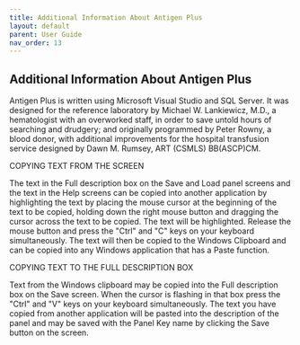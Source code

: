 ```yaml
---
title: Additional Information About Antigen Plus
layout: default
parent: User Guide
nav_order: 13
---
```


## Additional Information About Antigen Plus

Antigen Plus is written using Microsoft Visual Studio and SQL Server. It was
designed for the reference laboratory by Michael W. Lankiewicz, M.D., a
hematologist with an overworked staff, in order to save untold hours of
searching and drudgery; and originally programmed by Peter Rowny, a blood donor,
with additional improvements for the hospital transfusion service designed by
Dawn M. Rumsey, ART (CSMLS) BB(ASCP)CM.

COPYING TEXT FROM THE SCREEN

The text in the Full description box on the Save and Load panel screens and the
text in the Help screens can be copied into another application by highlighting
the text by placing the mouse cursor at the beginning of the text to be copied,
holding down the right mouse button and dragging the cursor across the text to
be copied. The text will be highlighted. Release the mouse button and press the
&quot;Ctrl&quot; and &quot;C&quot; keys on your keyboard simultaneously. The
text will then be copied to the Windows Clipboard and can be copied into any
Windows application that has a Paste function.

COPYING TEXT TO THE FULL DESCRIPTION BOX

Text from the Windows clipboard may be copied into the Full description box on
the Save screen. When the cursor is flashing in that box press the
&quot;Ctrl&quot; and &quot;V&quot; keys on your keyboard simultaneously. The
text you have copied from another application will be pasted into the
description of the panel and may be saved with the Panel Key name by clicking
the Save button on the screen.
